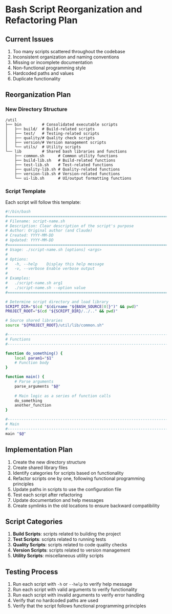 # Bash Script Reorganization and Refactoring Plan

## Current Issues

1. Too many scripts scattered throughout the codebase
2. Inconsistent organization and naming conventions
3. Missing or incomplete documentation
4. Non-functional programming style
5. Hardcoded paths and values
6. Duplicate functionality

## Reorganization Plan

### New Directory Structure

```
/util
├── bin         # Consolidated executable scripts
│   ├── build/  # Build-related scripts
│   ├── test/   # Testing-related scripts
│   ├── quality/# Quality check scripts
│   ├── version/# Version management scripts
│   └── utils/  # Utility scripts
└── lib         # Shared bash libraries and functions
    ├── common.sh      # Common utility functions
    ├── build-lib.sh   # Build-related functions
    ├── test-lib.sh    # Test-related functions
    ├── quality-lib.sh # Quality-related functions
    ├── version-lib.sh # Version-related functions
    └── ui-lib.sh      # UI/output formatting functions
```

### Script Template

Each script will follow this template:

```bash
#!/bin/bash
#==============================================================================
# Filename: script-name.sh
# Description: Clear description of the script's purpose
# Author: Original author (and Claude)
# Created: YYYY-MM-DD
# Updated: YYYY-MM-DD
#==============================================================================
# Usage: ./script-name.sh [options] <args>
#
# Options:
#   -h, --help    Display this help message
#   -v, --verbose Enable verbose output
#
# Examples:
#   ./script-name.sh arg1
#   ./script-name.sh --option value
#==============================================================================

# Determine script directory and load library
SCRIPT_DIR="$(cd "$(dirname "${BASH_SOURCE[0]}")" && pwd)"
PROJECT_ROOT="$(cd "${SCRIPT_DIR}/../.." && pwd)"

# Source shared libraries
source "${PROJECT_ROOT}/util/lib/common.sh"

#------------------------------------------------------------------------------
# Functions
#------------------------------------------------------------------------------

function do_something() {
    local param1="$1"
    # Function body
}

function main() {
    # Parse arguments
    parse_arguments "$@"
    
    # Main logic as a series of function calls
    do_something
    another_function
}

#------------------------------------------------------------------------------
# Main
#------------------------------------------------------------------------------
main "$@"
```

## Implementation Plan

1. Create the new directory structure
2. Create shared library files
3. Identify categories for scripts based on functionality
4. Refactor scripts one by one, following functional programming principles
5. Update paths in scripts to use the configuration file
6. Test each script after refactoring
7. Update documentation and help messages
8. Create symlinks in the old locations to ensure backward compatibility

## Script Categories

1. **Build Scripts**: scripts related to building the project
2. **Test Scripts**: scripts related to running tests
3. **Quality Scripts**: scripts related to code quality checks
4. **Version Scripts**: scripts related to version management
5. **Utility Scripts**: miscellaneous utility scripts

## Testing Process

1. Run each script with `-h` or `--help` to verify help message
2. Run each script with valid arguments to verify functionality
3. Run each script with invalid arguments to verify error handling
4. Verify that no hardcoded paths are used
5. Verify that the script follows functional programming principles

